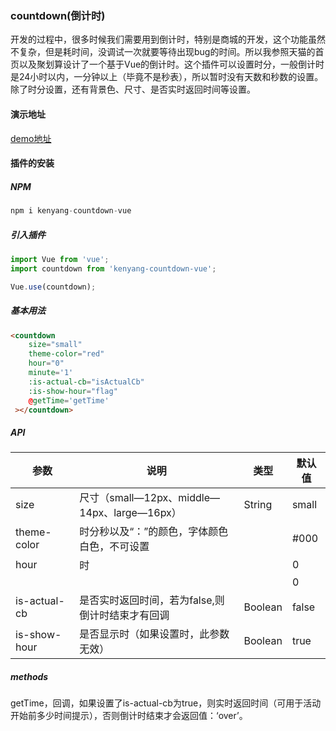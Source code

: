 ### countdown(倒计时)

开发的过程中，很多时候我们需要用到倒计时，特别是商城的开发，这个功能虽然不复杂，但是耗时间，没调试一次就要等待出现bug的时间。所以我参照天猫的首页以及聚划算设计了一个基于Vue的倒计时。这个插件可以设置时分，一般倒计时是24小时以内，一分钟以上（毕竟不是秒表），所以暂时没有天数和秒数的设置。除了时分设置，还有背景色、尺寸、是否实时返回时间等设置。

#### 演示地址

[demo地址](https://yjl000.github.io/Blog/components/countdown/index.html)

#### 插件的安装

##### NPM

```javascript
npm i kenyang-countdown-vue
```

##### 引入插件

```javascript
import Vue from 'vue';
import countdown from 'kenyang-countdown-vue';

Vue.use(countdown);
```

##### 基本用法

```html
<countdown 
    size="small" 
    theme-color="red" 
    hour="0" 
    minute='1' 
    :is-actual-cb="isActualCb" 
    :is-show-hour="flag" 
    @getTime='getTime'
 ></countdown>
```

##### API

| 参数         | 说明                                             | 类型    | 默认值 |
| ------------ | ------------------------------------------------ | ------- | ------ |
| size         | 尺寸（small—12px、middle—14px、large—16px）      | String  | small  |
| theme-color  | 时分秒以及“：”的颜色，字体颜色白色，不可设置     |         | #000   |
| hour         | 时                                               |         | 0      |
|              |                                                  |         | 0      |
| is-actual-cb | 是否实时返回时间，若为false,则倒计时结束才有回调 | Boolean | false  |
| is-show-hour | 是否显示时（如果设置时，此参数无效）             | Boolean | true   |

##### methods

getTime，回调，如果设置了is-actual-cb为true，则实时返回时间（可用于活动开始前多少时间提示），否则倒计时结束才会返回值：‘over’。